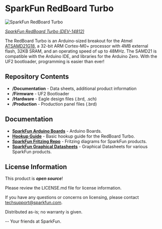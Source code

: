 SparkFun RedBoard Turbo
========================================

![SparkFun RedBoard Turbo](https://cdn.sparkfun.com/assets/parts/1/3/0/7/9/14812-SparkFun_RedBoard_Turbo_-_SAMD21_Development_Board-01b.jpg)

[*SparkFun RedBoard Turbo (DEV-14812)*](https://www.sparkfun.com/products/14812)

The RedBoard Turbo is an Arduino-sized breakout for the Atmel [ATSAMD21G18](http://www.atmel.com/devices/ATSAMD21G18A.aspx), a 32-bit ARM Cortex-M0+ processor with 4MB external flash, 32KB SRAM, and an operating speed of up to 48MHz. The SAMD21 is compatible with the Arduino IDE, and libraries for the Arduino Zero. With the UF2 bootloader, programming is easier than ever!

Repository Contents
-------------------

* **/Documentation** - Data sheets, additional product information
* **/Firmware** - UF2 Bootloader
* **/Hardware** - Eagle design files (.brd, .sch)
* **/Production** - Production panel files (.brd)

Documentation
--------------
* **[SparkFun Arduino Boards](https://github.com/sparkfun/Arduino_Boards)** - Arduino Boards.
* **[Hookup Guide](https://learn.sparkfun.com/tutorials/redboard-turbo-hookup-guide)** - Basic hookup guide for the RedBoard Turbo.
* **[SparkFun Fritzing Repo](https://github.com/sparkfun/Fritzing_Parts)** - Fritzing diagrams for SparkFun products.
* **[SparkFun Graphical Datasheets](https://github.com/sparkfun/Graphical_Datasheets)** - Graphical Datasheets for various SparkFun products.

License Information
-------------------

This product is _**open source**_! 

Please review the LICENSE.md file for license information. 

If you have any questions or concerns on licensing, please contact techsupport@sparkfun.com.

Distributed as-is; no warranty is given.

-- Your friends at SparkFun.
